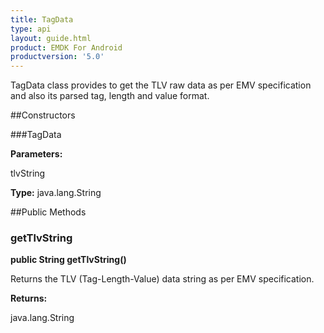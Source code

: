 ```yaml
---
title: TagData
type: api
layout: guide.html
product: EMDK For Android
productversion: '5.0'
---
```



TagData class provides to get the TLV raw data as per EMV specification and also its parsed tag, length and value format.

##Constructors

###TagData



**Parameters:**

tlvString



**Type:** java.lang.String

##Public Methods

### getTlvString

**public String getTlvString()**

Returns the TLV (Tag-Length-Value) data string as per EMV specification.

**Returns:**

java.lang.String


